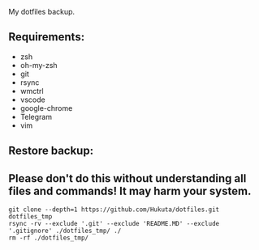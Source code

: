 My dotfiles backup.

## Requirements:
- zsh
- oh-my-zsh
- git
- rsync
- wmctrl
- vscode
- google-chrome
- Telegram
- vim

## Restore backup:
## Please don't do this without understanding all files and commands! It may harm your system.
```
git clone --depth=1 https://github.com/Hukuta/dotfiles.git dotfiles_tmp
rsync -rv --exclude '.git' --exclude 'README.MD' --exclude '.gitignore' ./dotfiles_tmp/ ./ 
rm -rf ./dotfiles_tmp/
```
